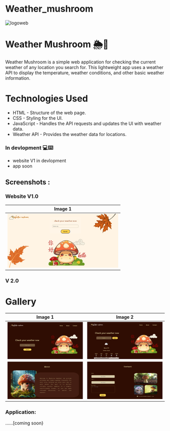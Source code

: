 # Weather_mushroom
![logoweb](https://github.com/user-attachments/assets/c55546e7-6e5b-4e98-8f98-facd6034a62a)
# Weather Mushroom 🌦️🍄
Weather Mushroom is a simple web application for checking the current weather of any location you search for. This lightweight app uses a weather API to display the temperature, weather conditions, and other basic weather information.
# Technologies Used
* HTML - Structure of the web page.
* CSS - Styling for the UI.
* JavaScript - Handles the API requests and updates the UI with weather data.
* Weather API - Provides the weather data for locations.
### In devlopment 💻⌨️
* website V1 in devlopment
* app soon
## Screenshots :
### Website V1.0
| Image 1           |
|-------------------|
|<img src="images/5.png" width="350" />|

### V 2.0
# Gallery

| Image 1           | Image 2           | 
|-------------------|-------------------|
| ![Image 1](images/1.png) | ![Image 2](images/2.png) |
| ![Image 3](images/3.png) | ![Image 4](images/4.png) |


### Application:
......[coming soon}
